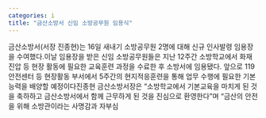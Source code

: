 ```yaml
---
categories: i
title: "금산소방서 신임 소방공무원 임용식"
---
```

금산소방서(서장 진종현)는 16일 새내기 소방공무원 2명에 대해 신규 인사발령 임용장을 수여했다.이날 임용장을 받은 신임 소방공무원들은 지난 12주간 소방학교에서 화재진압 등 현장 활동에 필요한 교육훈련 과정을 수료한 후 소방서에 임용됐다. 앞으로 119안전센터 등 현장활동 부서에서 5주간의 현지적응훈련을 통해 업무 수행에 필요한 기본능력을 배양할 예정이다진종현 금산소방서장은 “소방학교에서 기본교육을 마치게 된 것을 축하하고 금산소방서에서 함께 근무하게 된 것을 진심으로 환영한다”며 “금산의 안전을 위해 소방관이라는 사명감과 자부심